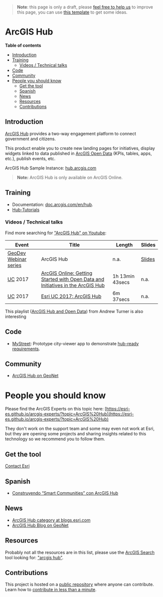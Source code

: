 > **Note**: this page is only a draft, please [feel free to help us](#contributions) to improve this page, you can use [this template](https://github.com/esri-es/awesome-arcgis/blob/master/RESOURCE_PAGE_TEMPLATE.md) to get some ideas.

# ArcGIS Hub
<!-- START doctoc generated TOC please keep comment here to allow auto update -->
<!-- DON'T EDIT THIS SECTION, INSTEAD RE-RUN doctoc TO UPDATE -->
**Table of contents**

  - [Introduction](#introduction)
  - [Training](#training)
    - [Videos / Technical talks](#videos--technical-talks)
  - [Code](#code)
  - [Community](#community)
- [People you should know](#people-you-should-know)
  - [Get the tool](#get-the-tool)
  - [Spanish](#spanish)
  - [News](#news)
  - [Resources](#resources)
  - [Contributions](#contributions)

<!-- END doctoc generated TOC please keep comment here to allow auto update -->

## Introduction

[ArcGIS Hub](http://www.esri.com/arcgis/products/arcgis-hub) provides a two-way engagement platform to connect government and citizens.

This product enable you to create new landing pages for initiatives, display widgets linked to data published in
[ArcGIS Open Data](../arcgis-online/arcgis-open-data) (KPIs, tables, apps, etc.), publish events, etc.

ArcGIS Hub Sample Instance: [hub.arcgis.com](http://hub.arcgis.com/)

> **Note:** ArcGIS Hub is only available on ArcGIS Online.

## Training

* Documentation: [doc.arcgis.com/en/hub](https://doc.arcgis.com/en/hub/).
* [Hub-Tutorials](https://github.com/esridc/Hub-Tutorials)

### Videos / Technical talks

Find more searching for ["ArcGIS Hub" on Youtube](https://www.youtube.com/results?search_query=%22arcgis+hub%22):

|Event|Title|Length|Slides
|---|---|---|---|
|[GeoDev Webinar series](https://www.youtube.com/watch?v=8BObxY7ZtzA&list=PLGZUzt4E4O2ILC945g6dPRoRyyYTXoYmx) |ArcGIS Hub |n.a.|[Slides](https://johngravois.com/presentations/geodev-hub/#/)
|[UC](http://www.esri.com/about/events/uc) 2017|[ArcGIS Online: Getting Started with Open Data and Initiatives in the ArcGIS Hub](https://www.youtube.com/watch?v=HsFdhsWQiI8)|1h 13min 43secs|n.a.
|[UC](http://www.esri.com/about/events/uc) 2017|[Esri UC 2017: ArcGIS Hub](https://www.youtube.com/watch?v=7OrvBKEqQiU)|6m 37secs|n.a.|

This playlist ([ArcGIS Hub and Open Data](https://www.youtube.com/watch?v=HsFdhsWQiI8&list=PLJN4HgE09_NS_VL3TKG72EIGWXYBpBdYk)) from Andrew Turner is also interesting

## Code

* [MyStreet](https://github.com/Esri/MyStreet): Prototype city-viewer app to demonstrate [hub-ready requirements](https://github.com/Esri/MyStreet/blob/master/hub-ready.md).

## Community

* [ArcGIS Hub on GeoNet](https://community.esri.com/community/gis/web-gis/arcgis-hub)

# People you should know
Please find the ArcGIS Experts on this topic here: [https://esri-es.github.io/arcgis-experts/?topic=ArcGIS%20Hub](https://esri-es.github.io/arcgis-experts/?topic=ArcGIS%20Hub)

They don't work on the support team and some may even not work at Esri,
but they are opening some projects and sharing insights related to this
technology so we recommend you to follow them.

## Get the tool

[Contact Esri](http://www.esri.com/about-esri/contact#international)

## Spanish

* [Construyendo “Smart Communities” con ArcGIS Hub](https://www.youtube.com/watch?v=bBIkPkhU3zk)

## News

* [ArcGIS Hub category at blogs.esri.com](https://blogs.esri.com/esri/arcgis/category/arcgis-hub/)
* [ArcGIS Hub Blog on GeoNet](https://community.esri.com/community/gis/web-gis/arcgis-hub)

## Resources
Probably not all the resources are in this list, please use the [ArcGIS Search](https://esri-es.github.io/arcgis-search/) tool looking for: ["arcgis hub"](https://esri-es.github.io/arcgis-search/?amp%3Butm_source=opensearch&search=%22arcgis+hub%22&utm_campaign=awesome-list&utm_source=awesome-list&utm_medium=page).

## Contributions

This project is hosted on a [public repository](https://github.com/hhkaos/awesome-arcgis) where anyone can contribute. Learn how to [contribute in less than a minute](https://github.com/hhkaos/awesome-arcgis/blob/master/CONTRIBUTING.md).
